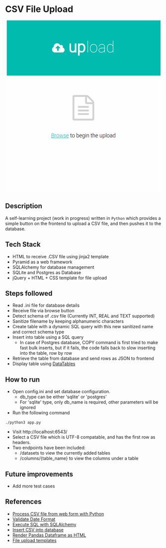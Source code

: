 # CSV File Upload

<p align="center"><img src="screenshot.png"/></p>

## Description
A self-learning project (work in progress) written in ```Python``` which provides a simple button on the frontend to upload a CSV file, and then pushes it to the database.

## Tech Stack
* HTML to receive .CSV file using jinja2 template
* Pyramid as a web framework
* SQLAlchemy for database management
* SQLite and Postgres as Database
* jQuery + HTML + CSS template for file upload

## Steps followed
* Read .ini file for database details
* Receive file via browse button
* Detect schema of .csv file (Currently INT, REAL and TEXT supported)
* Sanitize filename by keeping alphanumeric characters
* Create table with a dynamic SQL query with this new sanitized name and correct schema type
* Insert into table using a SQL query
  * In case of Postgres database, COPY command is first tried to make fast bulk inserts, but if it fails, the code falls back to slow inserting into the table, row by row
* Retrieve the table from database and send rows as JSON to frontend
* Display table using [DataTables](https://datatables.net/)

## How to run
* Open config.ini and set database configuration.
  * db_type can be either 'sqlite' or 'postgres'
  * For 'sqlite' type, only db_name is required, other parameters will be ignored
* Run the following command
```console
./python3 app.py
```

* Visit http://localhost:6543/
* Select a CSV file which is UTF-8 compatable, and has the first row as headers.
* Two endpoints have been included:
  * /datasets to view the currently added tables
  * /columns/{table_name} to view the columns under a table 

## Future improvements
* Add more test cases

## References
* [Process CSV file from web form with Python](https://stackoverflow.com/questions/22009034/how-to-process-uploaded-csv-file-from-web-form-with-python-3)
* [Validate Date Format](https://stackoverflow.com/questions/16870663/how-do-i-validate-a-date-string-format-in-python)
* [Execute SQL with SQLAlchemy](https://chartio.com/resources/tutorials/how-to-execute-raw-sql-in-sqlalchemy/)
* [Insert CSV into database](https://python.plainenglish.io/comparison-of-methods-for-importing-bulk-csv-data-into-mysql-using-python-5890dbf57419)
* [Render Pandas Dataframe as HTML](https://www.geeksforgeeks.org/rendering-data-frame-to-html-template-in-table-view-using-django-framework/)
* [File upload templates](https://freshdesignweb.com/jquery-html5-file-upload/)
